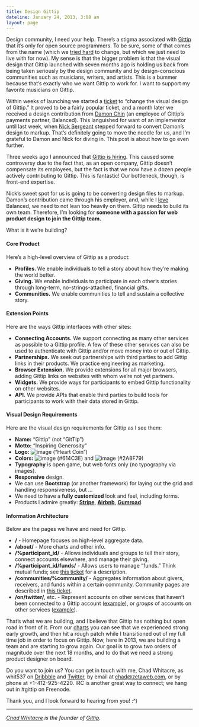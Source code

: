 ```yaml
---
title: Design Gittip
dateline: January 24, 2013, 3:08 am
layout: page
---
```


<p><span>Design community, I need your help. There’s a stigma associated with
</span><a href="https://www.gittip.com/">Gittip</a><span> that it’s only for
open source programmers. To be sure, some of that comes from the name (which we
</span><a href="https://github.com/gratipay/gratipay.com/issues/138">tried
hard</a><span> to change, but which we just need to live with for now). My sense
is that the bigger problem is that the visual design that Gittip launched with
seven months ago is holding us back from being taken seriously by the design
community and by design-conscious communities such as musicians, writers, and
artists. This is a bummer because that’s exactly who we want Gittip to work
for. I want to support my favorite musicians on Gittip.</span></p>

<p>Within weeks of launching we started a <a
href="https://github.com/gratipay/gratipay.com/issues/66">ticket</a> to
“change the visual design of Gittip.” It proved to be a fairly popular
ticket, and a month later we received a design contribution from <a
href="https://twitter.com/damon_sf">Damon Chin</a> (an employee of Gittip’s
payments partner, Balanced). This languished for want of an implementor until
last week, when <a href="http://nicksergeant.com/">Nick Sergeant</a> stepped
forward to convert Damon’s design to markup. That’s definitely going to move
the needle for us, and I’m grateful to Damon and Nick for diving in. This post
is about how to go even further.</p>

<p>Three weeks ago I announced that <a
href="http://blog.gittip.com/post/39687487576/gittip-is-hiring">Gittip is
hiring</a>. This caused some controversy due to the fact that, as an open
company, Gittip doesn’t compensate its employees, but the fact is that we now
have a dozen people actively contributing to Gittip. This is fantastic! Our
bottleneck, though, is front-end expertise.</p>

<p>Nick’s sweet spot for us is going to be converting design files to markup.
Damon’s contribution came through his employer, and, while I <a
href="http://whit537.org/2012/12/why-i-love-balanced.html">love</a> Balanced, we
need to not lean too heavily on them. Gittip needs to build its own team.
Therefore, I’m looking for <strong>someone with a passion for web product
design to join the Gittip team.</strong></p>

<p>What is it we’re building?</p><h4>Core Product</h4>

<p>Here’s a high-level overview of Gittip as a product:</p>

<ul>

<li><strong>Profiles. </strong>We enable individuals to tell a story about
how they’re making the world better.</li>

<li><strong>Giving.</strong> We enable individuals to participate in each
other’s stories through long-term, no-strings-attached, financial gifts.</li>

<li><strong>Communities.</strong> We enable communities to tell and sustain a
collective story.</li></ul><h4>Extension Points</h4>

<p>Here are the ways Gittip interfaces with other sites:</p>

<ul>

<li><strong>Connecting Accounts.</strong> We support connecting as many
other services as possible to a Gittip profile. A few of these other services
can also be used to authenticate with Gittip and/or move money into or out of
Gittip.</li>

<li><strong>Partnerships.</strong> We seek out partnerships with third parties
to add Gittip links in their products. We practice engineering as
marketing.</li>

<li><strong>Browser Extension.</strong> We provide extensions for all major
browsers, adding Gittip links on websites with whom we’re not yet
partners.</li>

<li><strong>Widgets.</strong> We provide ways for participants to embed Gittip
functionality on other websites.</li>

<li><strong>API.</strong> We provide APIs that enable third parties to build
tools for participants to work with their data stored in Gittip.</li></ul>

<div><h4>Visual Design Requirements</h4>

<p>Here are the visual design requirements for Gittip as I see them:</p>

<ul>

<li><strong>Name:</strong> “Gittip” (not “GitTip”)</li>

<li><strong>Motto:</strong> “Inspiring Generosity”</li>

<li><strong>Logo:</strong> <img alt="image" src="http://media.tumblr.com/ac566e8
621589d231c794020c7b53123/tumblr_inline_mh4b7bbEsY1rn81gb.png"/> (“Heart
Coin”)</li>

<li><strong>Colors:</strong> <img alt="image" src="http://media.tumblr.com/2d95c
d6ee261fb7d72a98555b92049e7/tumblr_inline_mh4b84OI3O1rn81gb.png"/> (#614C3E) and
<img alt="image" src="http://media.tumblr.com/135ee65a2f36d361d08b311a561d5dff/t
umblr_inline_mh4b8fgua91rn81gb.png"/> (#2A8F79)</li>

<li><strong>Typography</strong> is open game, but web fonts only (no typography
via images).</li>

<li><strong>Responsive</strong> design.</li>

<li>We can use <strong>Bootstrap</strong> (or another framework) for laying out
the grid and handling responsiveness, but &#8230;</li>

<li>We need to have a <strong>fully customized</strong> look and feel, including
forms.</li>

<li>Products I admire greatly: <strong><a
href="https://stripe.com/">Stripe</a></strong>, <strong><a
href="https://www.airbnb.com/">Airbnb</a></strong>, <strong><a
href="https://gumroad.com/">Gumroad</a></strong>.</li></ul></div><h4>Information Architecture</h4>

<p>Below are the pages we have and need for Gittip.</p>

<ul>

<li><strong>/</strong> - Homepage focuses on high-level aggregate data.</li>

<li><strong>/about/</strong> - More charts and other info.</li>

<li><strong>/%participant_id/</strong> - Allows individuals and groups to tell
their story, connect accounts elsewhere, and manage their giving.</li>

<li><strong>/%participant_id/funds/</strong> - Allows users to manage “funds.”
Think mutual funds; see <a
href="https://github.com/gratipay/gratipay.com/issues/449#issuecomment-12440694">this
ticket</a> for a description.</li>

<li><strong>/communities/%community/</strong> - Aggregates information about
givers, receivers, and funds within a certain community. Community pages are
described in <a href="https://github.com/gratipay/gratipay.com/issues/496">this
ticket</a>.</li>

<li><strong>/on/twitter/</strong>, etc. - Represent accounts on other services
that haven’t been connected to a Gittip account (<a
href="https://www.gittip.com/on/twitter/BarackObama/">example</a>), or
<em>groups</em> of accounts on other services (<a
href="https://www.gittip.com/on/github/zetaweb/">example</a>).</li></ul>

<p>That’s what we are building, and I believe that Gittip has nothing but
open road in front of it. From our <a
href="https://www.gittip.com/about/charts.html">charts</a> you can see that we
experienced strong early growth, and then hit a rough patch while I transitioned
out of my full time job in order to focus on Gittip. Now, here in 2013, we are
building a team and are starting to grow again. Our goal is to grow two orders
of magnitude over the next 18 months, and to do that we need a strong product
designer on board.</p>

<p>Do you want to join us? You can get in touch with me, Chad Whitacre, as
whit537 on <a href="http://dribbble.com/whit537">Dribbble</a> and <a
href="https://twitter.com/whit537">Twitter</a>, by email at <a
href="mailto:chad@zetaweb.com">chad@zetaweb.com</a>, or by phone at
+1-412-925-4220. IRC is another great way to connect; we hang out in #gittip on
Freenode.</p>

<p>Thank you, and I look forward to hearing from you! :^)</p><hr>

<p><em><a href="https://www.gittip.com/whit537/">Chad Whitacre</a> is the
founder of <a href="https://www.gittip.com/">Gittip</a>.</em></p>

